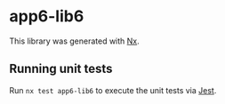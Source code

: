 # app6-lib6

This library was generated with [Nx](https://nx.dev).

## Running unit tests

Run `nx test app6-lib6` to execute the unit tests via [Jest](https://jestjs.io).
